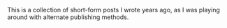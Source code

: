 This is a collection of short-form posts I wrote years ago, as I was playing around with alternate publishing methods.